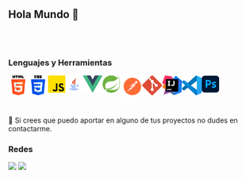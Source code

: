 ## Hola Mundo 👋
 <!--  👨🏽‍💻 Mi nombre es Juan Carlos, desarrollador full stack 
 
  🤓 Soy una persona en busca de nuevos desafios es por eso que siempre me encuentro en constante aprendizaje
   
  
 ⠀⠀<img height="30" align="left" src="https://media.giphy.com/media/ie22ZfuaW35JnAlLXU/giphy.gif">
 <img height="30" align="left" src="https://media.giphy.com/media/ie22ZfuaW35JnAlLXU/giphy.gif">⠀
 <img height="30" align="left" src="https://media.giphy.com/media/ie22ZfuaW35JnAlLXU/giphy.gif">⠀
 <img height="30" align="left" src="https://media.giphy.com/media/ie22ZfuaW35JnAlLXU/giphy.gif">⠀⠀⠀<img src="https://media.giphy.com/media/oGb5zFRuwGoc8/giphy.gif" align="left" height="90px"/> -->
 
  <br>
  
  <br>
  
 ### Lenguajes y Herramientas
 
 <div>
<img height="40" align="left" src="https://github.com/juancarlos2v/juancarlos2v/blob/2d3276d21141b75c45b22a19184d78efd46d994e/iconos/html-5.png">
<img height="40" align="left" src="https://github.com/juancarlos2v/juancarlos2v/blob/2d3276d21141b75c45b22a19184d78efd46d994e/iconos/css-3.png">
<img height="35" align="left" src="https://github.com/juancarlos2v/juancarlos2v/blob/2d3276d21141b75c45b22a19184d78efd46d994e/iconos/js.png">
<img height="35" align="left" src="https://github.com/juancarlos2v/juancarlos2v/blob/2d3276d21141b75c45b22a19184d78efd46d994e/iconos/java.png">
<img height="35" align="left" src="https://github.com/juancarlos2v/juancarlos2v/blob/2d3276d21141b75c45b22a19184d78efd46d994e/iconos/vue.png">
<img height="35" align="left" src="https://github.com/juancarlos2v/juancarlos2v/blob/2d3276d21141b75c45b22a19184d78efd46d994e/iconos/spring.png">
<img height="45" align="left" src="https://github.com/juancarlos2v/juancarlos2v/blob/eed0f48c875758c2b6e04e13b1cacc5f1645f8a4/iconos/postman.svg">
<img height="40" align="left" src="https://github.com/juancarlos2v/juancarlos2v/blob/84d56893dd963085b3fe2adb598c3191f4abae0b/iconos/git.png">
<img height="40" align="left" src="https://github.com/juancarlos2v/juancarlos2v/blob/84d56893dd963085b3fe2adb598c3191f4abae0b/iconos/intellij.png">
<img height="40" align="left" src="https://raw.githubusercontent.com/github/explore/80688e429a7d4ef2fca1e82350fe8e3517d3494d/topics/visual-studio-code/visual-studio-code.png">
<img height="35" align="left" src="https://github.com/juancarlos2v/juancarlos2v/blob/2d3276d21141b75c45b22a19184d78efd46d994e/iconos/photoshop.png"> <br>
</div>

<!--
<img height="40" align="left" src="">
<img height="40" align="left" src=""> -->
<br>
<br>

<br>

<div>
<p> 📩 Si crees que puedo aportar en alguno de tus proyectos no dudes en contactarme. </p>
</div>
  
### Redes

<a href="https://www.linkedin.com/in/juancarlos-vilcherrez/"  target="_blank"> <img src="https://img.shields.io/badge/-Linkedin-0e76a8?style=flat-square&logo=Linkedin&logoColor=white&link=LINK-DO-SEU-LINKEDIN" /></a> 
<a href="https://www.instagram.com/juancarlos2v"  target="_blank"><img src="https://img.shields.io/badge/-Instagram-DF0174?style=flat-square&labelColor=DF0174&logo=instagram&logoColor=white&link=LINK-DO-SEU-INSTAGRAM"/></a> 
<!--
**juancarlos2v/juancarlos2v** is a ✨ _special_ ✨ repository because its `README.md` (this file) appears on your GitHub profile.

Here are some ideas to get you started:

- 🔭 I’m currently working on ...
- 🌱 I’m currently learning ...
- 👯 I’m looking to collaborate on ...
- 🤔 I’m looking for help with ...
- 💬 Ask me about ...
- 📫 How to reach me: ...
- 😄 Pronouns: ...
- ⚡ Fun fact: ...
-->
